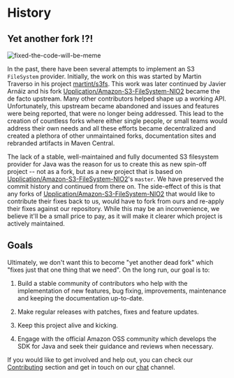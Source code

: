 # History

## Yet another fork !?!

![fixed-the-code-will-be-meme]({{assets}}/fixed-the-code-will-be.jpg)

In the past, there have been several attempts to implement an S3 `FileSystem` provider. Initially, the work on this was
started by Martin Traverso in his project [martint/s3fs]. This work was later continued by Javier Arnáiz and his fork
[Upplication/Amazon-S3-FileSystem-NIO2] became the de facto upstream. Many other contributors helped shape up a working
API. Unfortunately, this upstream became abandoned and issues and features were being reported, that were no longer
being addressed. This lead to the creation of countless forks where either single people, or small teams would address
their own needs and all these efforts became decentralized and created a plethora of other unmaintained forks,
documentation sites and rebranded artifacts in Maven Central.   

The lack of a stable, well-maintained and fully documented S3 filesystem provider for Java was the reason 
for us to create this as new spin-off project -- not as a fork, but as a new project that is based on
[Upplication/Amazon-S3-FileSystem-NIO2]'s `master`. We have preserved the commit history and continued from there on.
The side-effect of this is that any forks of [Upplication/Amazon-S3-FileSystem-NIO2] that would like to contribute their
fixes back to us, would have to fork from ours and re-apply their fixes against our repository. While this may be an
inconvenience, we believe it'll be a small price to pay, as it will make it clearer which project is actively maintained.
 
## Goals
 
Ultimately, we don't want this to become "yet another dead fork" which "fixes just that one thing that we need".
On the long run, our goal is to: 

1. Build a stable community of contributors who help with the implementation of new features, bug fixing, improvements,
   maintenance and keeping the documentation up-to-date. 

2. Make regular releases with patches, fixes and feature updates.

3. Keep this project alive and kicking.

4. Engage with the official Amazon OSS community which develops the SDK for Java and seek their guidance and reviews
   when necessary.

If you would like to get involved and help out, you can check our [Contributing] section and get in touch on our [chat]
channel. 


[<--# Links -->]: #
[Contributing]: /contributing/index.md "Contributing page"
[martint/s3fs]: https://github.com/martint/s3fs
[Upplication/Amazon-S3-FileSystem-NIO2]: https://github.com/Upplication/Amazon-S3-FileSystem-NIO2
[chat]: https://chat.carlspring.org/channel/s3fs-nio-community
